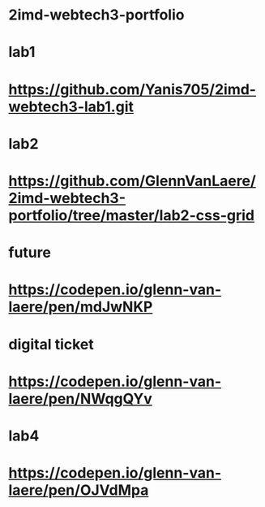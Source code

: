 # 2imd-webtech3-portfolio
# lab1
# https://github.com/Yanis705/2imd-webtech3-lab1.git

# lab2
# https://github.com/GlennVanLaere/2imd-webtech3-portfolio/tree/master/lab2-css-grid
# future
# https://codepen.io/glenn-van-laere/pen/mdJwNKP
# digital ticket
# https://codepen.io/glenn-van-laere/pen/NWqgQYv

# lab4 
# https://codepen.io/glenn-van-laere/pen/OJVdMpa